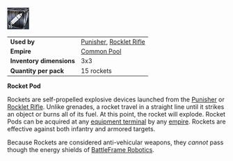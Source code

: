 ![](../images/rocketpod.jpg "rocketpod.jpg")

|                          |                                                                          |
| ------------------------ | ------------------------------------------------------------------------ |
| **Used by**              | [Punisher](../weapons/Punisher.md), [Rocklet Rifle](../Rocklet_Rifle.md) |
| **Empire**               | [Common Pool](../terminology/Common_Pool.md)                             |
| **Inventory dimensions** | 3x3                                                                      |
| **Quantity per pack**    | 15 rockets                                                               |

**Rocket Pod**

Rockets are self-propelled explosive devices launched from the
[Punisher](../weapons/Punisher.md) or [Rocklet Rifle](../Rocklet_Rifle.md).
Unlike grenades, a rocket travel in a straight line until it strikes an object
or burns all of its fuel. At this point, the rocket will explode. Rocket Pods
can be acquired at any [equipment terminal](../items/Equipment_Terminal.md) by
any [empire](../terminology/Empire.md). Rockets are effective against both
infantry and armored targets.

Because Rockets are considered anti-vehicular weapons, they _cannot_ pass though
the energy shields of
[BattleFrame Robotics](../vehicles/BattleFrame_Robotics.md).

<!--[Category:Game Items](Category:Game_Items.md)-->
<!--[Category:Ammunition](Category:Ammunition.md)-->
